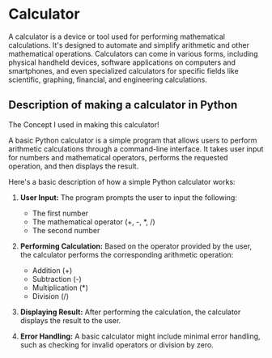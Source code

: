 # Calculator
A calculator is a device or tool used for performing mathematical calculations. It's designed to automate and simplify arithmetic and other mathematical operations. Calculators can come in various forms, including physical handheld devices, software applications on computers and smartphones, and even specialized calculators for specific fields like scientific, graphing, financial, and engineering calculations.

## Description of making a calculator in Python 
The Concept I used in making this calculator!

A basic Python calculator is a simple program that allows users to perform arithmetic calculations through a command-line interface. It takes user input for numbers and mathematical operators, performs the requested operation, and then displays the result.

Here's a basic description of how a simple Python calculator works:

1. **User Input:**
   The program prompts the user to input the following:
   - The first number
   - The mathematical operator (+, -, *, /)
   - The second number

2. **Performing Calculation:**
   Based on the operator provided by the user, the calculator performs the corresponding arithmetic operation:
   - Addition (+)
   - Subtraction (-)
   - Multiplication (*)
   - Division (/)

3. **Displaying Result:**
   After performing the calculation, the calculator displays the result to the user.

4. **Error Handling:**
   A basic calculator might include minimal error handling, such as checking for invalid operators or division by zero.


